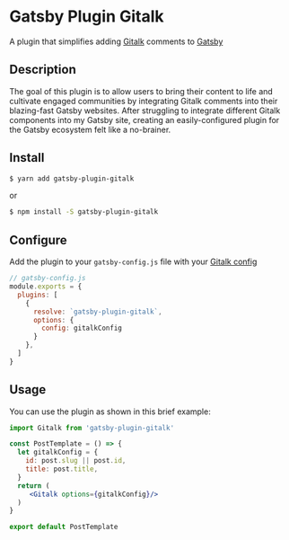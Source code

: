 # Gatsby Plugin Gitalk  

A plugin that simplifies adding [Gitalk](https://github.com/suziwen/gitalk) comments to [Gatsby](https://www.gatsbyjs.org/)  

## Description  
The goal of this plugin is to allow users to bring their content to life and cultivate engaged communities by integrating Gitalk comments into their blazing-fast Gatsby websites. After struggling to integrate different Gitalk components into my Gatsby site, creating an easily-configured plugin for the Gatsby ecosystem felt like a no-brainer.  

## Install  
```sh
$ yarn add gatsby-plugin-gitalk
```  
or  
```sh
$ npm install -S gatsby-plugin-gitalk
```

## Configure  

Add the plugin to your `gatsby-config.js` file with your [Gitalk config](https://github.com/suziwen/gitalk#options) 

```js
// gatsby-config.js
module.exports = {
  plugins: [
    {
      resolve: `gatsby-plugin-gitalk`,
      options: {
        config: gitalkConfig
      }
    },
  ]
}
```

## Usage  

You can use the plugin as shown in this brief example:  

```jsx
import Gitalk from 'gatsby-plugin-gitalk'

const PostTemplate = () => {
  let gitalkConfig = {
    id: post.slug || post.id,
    title: post.title,
  }
  return (
     <Gitalk options={gitalkConfig}/>
  )
}

export default PostTemplate
```
